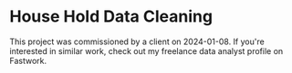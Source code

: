 # House Hold Data Cleaning

This project was commissioned by a client on 2024-01-08. If you're interested in similar work, check out my freelance data analyst profile on Fastwork.
